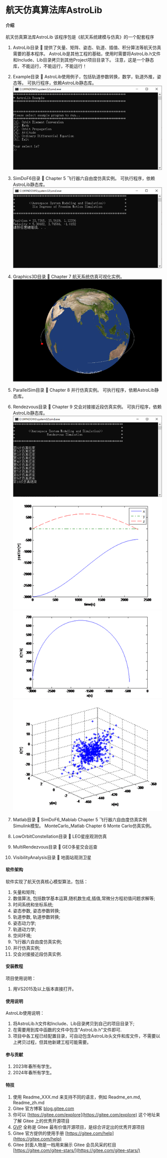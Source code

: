 # 航天仿真算法库AstroLib

#### 介绍
航天仿真算法库AstroLib
该程序包是《航天系统建模与仿真》的一个配套程序

1. AstroLib目录 :high_brightness: 
提供了矢量、矩阵、姿态、轨道、插值、积分算法等航天仿真需要的基本程序。
AstroLib是其他工程的基础，使用时需要将AstroLib.h文件和Include、Lib目录拷贝到其他Project项目目录下。
注意，这是一个静态库，不能运行，不能运行，不能运行！

2. Example目录 :high_brightness: 
AstroLib使用例子，包括轨道参数转换，数学，轨道外推，姿态等。
可执行程序，依赖AstroLib静态库。
![image](docs/resources/Example_Ui.png)

3. SimDoF6目录 :high_brightness: 
Chapter 5 飞行器六自由度仿真实例。
可执行程序，依赖AstroLib静态库。
![image](docs/resources/SimDoF6_Ui.png)

4. Graphics3D目录 :high_brightness: 
Chapter 7 航天系统仿真可视化实例。
![image](docs/resources/Graphics3D_Ui.png)

5. ParallelSim目录 :high_brightness: 
Chapter 8 并行仿真实例。
可执行程序，依赖AstroLib静态库。

6. Rendezvous目录 :high_brightness: 
Chapter 9 交会对接接近段仿真实例。
可执行程序，依赖AstroLib静态库。
![image](docs/resources/Rendezvous_Ui.png)
![image](docs/resources/Rendezvous_pos.png)
![image](docs/resources/Rendezvous_xz.png)
![image](docs/resources/Rendezvous_xyz.png)

7. Matlab目录 :high_brightness: 
SimDoF6_Mablab    Chapter 5 飞行器六自由度仿真实例Simulink模型。
MonteCarlo_Matlab Chapter 6 Monte Carlo仿真实例。

8. LowOrbitConstellation目录 :high_brightness: 
LEO星座观测仿真

9. MultiRendezvous目录 :high_brightness: 
GEO多星交会巡查

10. VisibilityAnalysis目录 :high_brightness: 
地面站观测卫星


#### 软件架构

软件实现了航天仿真核心模型算法，包括：
1.  矢量和矩阵;
2.  数值算法, 包括数学基本运算,随机数生成,插值,常微分方程初值问题求解等;
3.  时间系统和坐标系统;
4.  姿态参数, 姿态参数转换;
5.  轨道参数, 轨道参数转换;
6.  姿态动力学;
7.  轨道动力学;
8.  空间环境;
9.  飞行器六自由度仿真实例;
10. 并行仿真实例;
11. 交会对接接近段仿真实例.

#### 安装教程

项目使用说明：
1. 用VS2015及以上版本直接打开。

#### 使用说明

AstroLib使用说明：
1. 将AstroLib.h文件和Include、Lib目录拷贝到自己的项目目录下;
2. 在需要用到库中函数的文件中包含"AstroLib.h"文件即可.
3. 项目中各工程已经配置目录，可自动包含AstroLib头文件和库文件，不需要以上拷贝过程，但其他新建工程可能需要。

#### 参与贡献

1.  2023年春所有学生。
2.  2024年春所有学生。


#### 特技

1.  使用 Readme\_XXX.md 来支持不同的语言，例如 Readme\_en.md, Readme\_zh.md
2.  Gitee 官方博客 [blog.gitee.com](https://blog.gitee.com)
3.  你可以 [https://gitee.com/explore](https://gitee.com/explore) 这个地址来了解 Gitee 上的优秀开源项目
4.  [GVP](https://gitee.com/gvp) 全称是 Gitee 最有价值开源项目，是综合评定出的优秀开源项目
5.  Gitee 官方提供的使用手册 [https://gitee.com/help](https://gitee.com/help)
6.  Gitee 封面人物是一档用来展示 Gitee 会员风采的栏目 [https://gitee.com/gitee-stars/](https://gitee.com/gitee-stars/)
